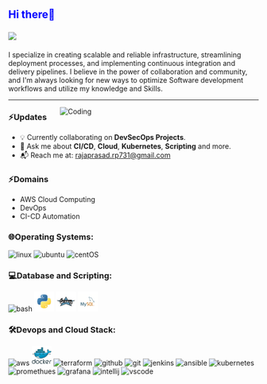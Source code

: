 <!-- <img src="https://cdn.faun.dev/prod/media/public/original_images/devOps-cloud-native.gif" width="100%" height="350"><br> -->

<h2 align="left" style="color: blue;">Hi there👋</h2>

 <h3><img src="https://readme-typing-svg.herokuapp.com?color=0357F7&lines=I'm+a+DevOps+Engineer+from+India🌍" /> </h3>
 
<p align="left" >I specialize in creating scalable and reliable infrastructure, streamlining deployment processes, and implementing continuous integration and delivery pipelines. I believe in the power of collaboration and community, and I'm always looking for new ways to optimize Software development workflows and utilize my knowledge and Skills. </p>

<hr />
<img align="right" alt="Coding" width="400" src="https://media3.giphy.com/media/qgQUggAC3Pfv687qPC/giphy.gif?cid=ecf05e47ezm0fn0fag604ku15f2pmpqlndnabqi2nzvhersi&ep=v1_gifs_search&rid=giphy.gif&ct=g">

### ⚡Updates
- 💡 Currently collaborating on **DevSecOps Projects**.
- 🤔 Ask me about **CI/CD**, **Cloud**, **Kubernetes**, **Scripting** and more.
- 📬 Reach me at: [rajaprasad.rp731@gmail.com](mailto:rajaprasad.rp731@gmail.com)

### ⚡Domains
- AWS Cloud Computing
- DevOps
- CI-CD Automation


 <h3 align="left">🌐Operating Systems:</h3>
<p align="left">
<img src="https://brandlogos.net/wp-content/uploads/2020/03/Linux-logo.png" alt="linux" title="linux" width="40" height="40"/> 
<img src="https://www.vectorlogo.zone/logos/ubuntu/ubuntu-icon.svg" alt="ubuntu" title="ubuntu" width="40" height="40"/> 
<img src="https://www.vectorlogo.zone/logos/centos/centos-icon.svg" alt="centOS" title="centOS" width="40" height="40"/> 
</p>

 <h3 align="left">💻Database and Scripting:</h3>
<p align="left">
 <img src="https://www.vectorlogo.zone/logos/gnu_bash/gnu_bash-icon.svg" alt="bash" title="bash" width="40" height="40"/> 
 <img src="https://raw.githubusercontent.com/github/explore/80688e429a7d4ef2fca1e82350fe8e3517d3494d/topics/python/python.png" alt="python" title="python" width="40" height="40"/> 
 <img src="https://raw.githubusercontent.com/github/explore/b15b6cf1726418913aafbf337a749dded180279d/topics/groovy/groovy.png" alt="groovy" title="groovy" width="40" height="40"/> 
 <img src="https://raw.githubusercontent.com/github/explore/80688e429a7d4ef2fca1e82350fe8e3517d3494d/topics/mysql/mysql.png" alt="mysql" title="mysql" width="40" height="40"/> 
</p>

 <h3 align="left">🛠Devops and Cloud Stack:</h3>
<p align="left">
 <img src="https://www.vectorlogo.zone/logos/amazon_aws/amazon_aws-icon.svg" alt="aws" title="aws" width="40" height="40"/> 
 <img src="https://raw.githubusercontent.com/devicons/devicon/master/icons/docker/docker-original-wordmark.svg" alt="docker" title="docker" width="40" height="40"/> 
 <img src="https://www.vectorlogo.zone/logos/terraformio/terraformio-icon.svg" alt="terraform" title="terraform" width="40" height="40"/> 
 <img src="https://www.vectorlogo.zone/logos/github/github-icon.svg" alt="github" title="github" width="40" height="40"/> 
 <img src="https://www.vectorlogo.zone/logos/git-scm/git-scm-icon.svg" alt="git" title="git" width="40" height="40"/> 
 <img src="https://www.vectorlogo.zone/logos/jenkins/jenkins-icon.svg" alt="jenkins" title="jenkins" width="40" height="40"/> 
 <img src="https://www.vectorlogo.zone/logos/ansible/ansible-icon.svg" alt="ansible" title="ansible" width="40" height="40" /> 
 <!-- </a> <a href="https://kubernetes.io" target="_blank" rel="noreferrer"> -->
 <img src="https://www.vectorlogo.zone/logos/kubernetes/kubernetes-icon.svg" alt="kubernetes" title="kubernetes" width="40" height="40"/> 
 <img src="https://www.vectorlogo.zone/logos/prometheusio/prometheusio-icon.svg" alt="promethues" title="promethues" width="40" height="40"/> 
 <img src="https://www.vectorlogo.zone/logos/grafana/grafana-icon.svg" alt="grafana" title="grafana" width="40" height="40"/> 
 <img src="https://cdn.worldvectorlogo.com/logos/intellij-idea-1.svg" alt="intellij" title="intellij" width="40" height="40"/> 
 <img src="https://www.vectorlogo.zone/logos/visualstudio_code/visualstudio_code-icon.svg" alt="vscode" title="vscode" width="40" height="40"/> 
</p>

<!--
 <h3 align="left">Connect with me:</h3>
<div align="left">
  <a href="https://www.linkedin.com/in/merajaprasad/" target="_blank" ><img alt="LinkedIn" src="https://img.shields.io/badge/linkedin-%230077B5.svg?style=for-the-badge&logo=linkedin&logoColor=white"/></a> 
   <a href="https://www.instagram.com/merajaprasad/" target="_blank"><img alt="Instagram" src="https://img.shields.io/badge/Instagram-E4405F?style=for-the-badge&logo=instagram&logoColor=white"/></a>
    <a href="https://www.facebook.com/merajaprasad/" target="_blank"><img alt="Facebook" src="https://img.shields.io/badge/Facebook-385898?style=for-the-badge&logo=facebook&logoColor=white" /></a>
   <a href="https://twitter.com/merajaprasad/" target="_blank"><img alt="Twitter" src="https://img.shields.io/badge/twitter-1DA1F2?style=for-the-badge&logo=twitter&logoColor=white"/></a>
  <a href="mailto:rajaprasad.rp731@gmail.com" target="_blank"><img alt="Gmail" src="https://img.shields.io/badge/Gmail-D14836?style=for-the-badge&logo=gmail&logoColor=white"/></a>
   <a href="https://join.skype.com/invite/v9nUKn7Pih28" target="_blank"><img alt="skype" src="https://img.shields.io/badge/skype-00B2FF?style=for-the-badge&logo=skype&logoColor=white"/></a>
    <a href="https://www.youtube.com/channel/UCD4YW5rhsXi-BK2tzbWVIZA" target="_blank"><img alt="YouTube" src="https://img.shields.io/badge/Youtube-FF0000?style=for-the-badge&logo=youtube&logoColor=white"/></a>
</div>
-->
